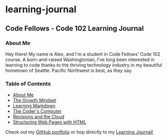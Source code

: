 # learning-journal
## Code Fellows - Code 102 Learning Journal

### About Me

Hey there! My name is Alex, and I'm a student in Code Fellows' Code 102 course. A born-and-raised Washingtonian, I've long been interested in learning to code thanks to the thriving technology industry in my beautiful hometown of Seattle. Pacific Northwest is best, as they say.

### Table of Contents

- [About Me](./journal/AboutMe.md)
- [The Growth Mindset](./journal/GrowthMindset.md)
- [Learning Markdown](./journal/Read01-learning-markdown.md)
- [The Coder's Computer](./journal/Read02-the-coders-computer.md)
- [Revisions and the Cloud](./journal/Read03-Revisions-and-the-cloud.md)
- [Structuring Web Pages with HTML](./journal/Read04-Structure-with-HTML.md)

Check out my [GitHub portfolio](https://github.com/alex-whan) or hop directly to my [Learning Journal!](https://alex-whan.github.io/learning-journal/)
